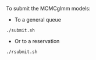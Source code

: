 To submit the MCMCglmm models:

  - To a general queue

```
./submit.sh
```

  - Or to a reservation

```
./rsubmit.sh
```

